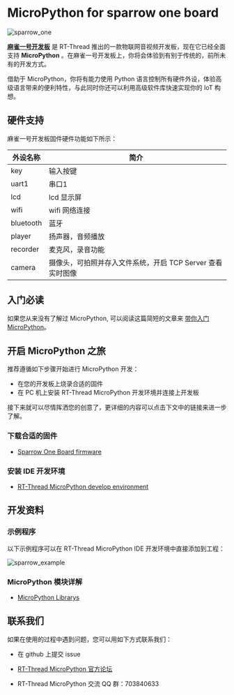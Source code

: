 # MicroPython for sparrow one board

![sparrow_one](assets/sparrow_one_board.png)

[**麻雀一号开发板**](https://item.taobao.com/item.htm?spm=a1z10.1-c.w4004-5210898174.2.29401ae39JyGKY&id=606684373403) 是 RT-Thread 推出的一款物联网音视频开发板，现在它已经全面支持 **MicroPython** 。在麻雀一号开发板上，你将会体验到有别于传统的，前所未有的开发方式。

借助于 MicroPython，你将有能力使用 Python 语言控制所有硬件外设，体验高级语言带来的便利特性，与此同时你还可以利用高级软件库快速实现你的 IoT 构想。

## 硬件支持

麻雀一号开发板固件硬件功能如下所示：

| 外设名称  | 简介                                                       |
| --------- | ---------------------------------------------------------- |
| key       | 输入按键                                                   |
| uart1     | 串口1                                                      |
| lcd       | lcd 显示屏                                                 |
| wifi      | wifi 网络连接                                              |
| bluetooth | 蓝牙                                                       |
| player    | 扬声器，音频播放                                           |
| recorder  | 麦克风，录音功能                                           |
| camera    | 摄像头，可拍照并存入文件系统，开启 TCP Server 查看实时图像 |

## 入门必读

如果您从来没有了解过 MicroPython, 可以阅读这篇简短的文章来 [带你入门 MicroPython](https://github.com/RT-Thread-packages/micropython/blob/master/docs/introduction.md)。

## 开启 MicroPython 之旅

推荐遵循如下步骤开始进行 MicroPython 开发：

- 在您的开发板上烧录合适的固件
- 在 PC 机上安装 RT-Thread MicroPython 开发环境并连接上开发板

接下来就可以尽情挥洒您的创意了，更详细的内容可以点击下文中的链接来进一步了解。

### 下载合适的固件

- [Sparrow One Board firmware](https://www.rt-thread.org/qa/forum.php?mod=viewthread&tid=12305&extra=page%3D1%26filter%3Dtypeid%26typeid%3D20)

### 安装 IDE 开发环境

- [RT-Thread MicroPython develop environment](https://marketplace.visualstudio.com/items?itemName=RT-Thread.rt-thread-micropython)

## 开发资料

### 示例程序

以下示例程序可以在 RT-Thread MicroPython IDE 开发环境中直接添加到工程：

![sparrow_example](assets/sparrow_example.png)

### MicroPython 模块详解

- [MicroPython Librarys](https://github.com/RT-Thread-packages/micropython/blob/master/docs/micropython-librarys.md)


## 联系我们

如果在使用的过程中遇到问题，您可以用如下方式联系我们：

- 在 github 上提交 issue
- [RT-Thread MicroPython 官方论坛](https://www.rt-thread.org/qa/forum.php?mod=forumdisplay&fid=2&filter=typeid&typeid=20)

- RT-Thread MicroPython 交流 QQ 群：703840633

